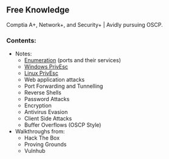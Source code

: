 ## Free Knowledge

Comptia A+, Network+, and Security+ | Avidly pursuing OSCP.

### Contents:
- Notes:
  - [Enumeration](Port_Enumeration.html) (ports and their services)
  - [Windows PrivEsc](/Windows_PrivEsc.html)
  - [Linux PrivEsc](/Linux_PrivEsc.html)
  - Web application attacks
  - Port Forwarding and Tunnelling
  - Reverse Shells
  - Password Attacks
  - Encryption
  - Antivirus Evasion
  - Client Side Attacks
  - Buffer Overflows (OSCP Style)
- Walkthroughs from:
  - Hack The Box
  - Proving Grounds
  - Vulnhub
